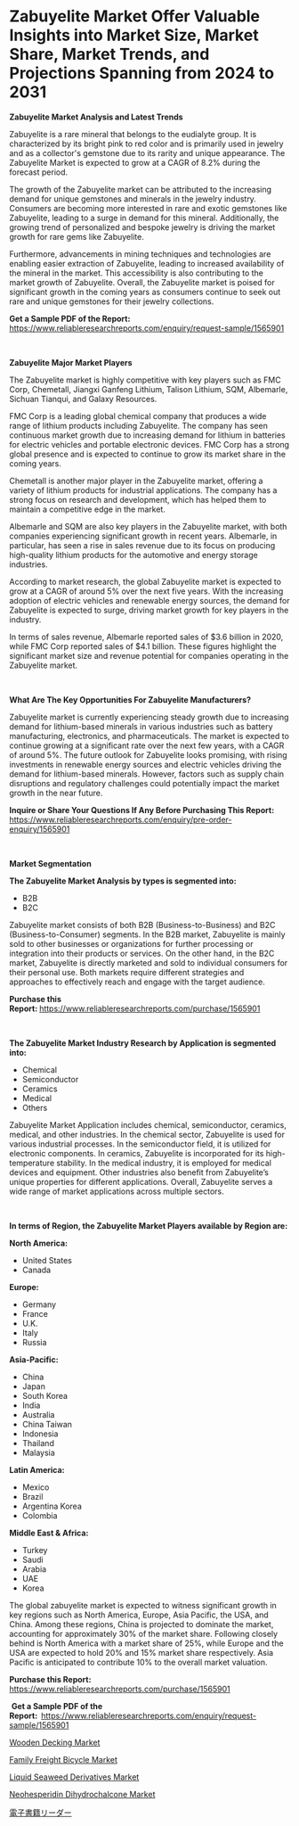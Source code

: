 <p><h1>Zabuyelite Market Offer Valuable Insights into Market Size, Market Share, Market Trends, and Projections Spanning from 2024 to 2031</h1></p><p><strong>Zabuyelite Market Analysis and Latest Trends</strong></p>
<p><p>Zabuyelite is a rare mineral that belongs to the eudialyte group. It is characterized by its bright pink to red color and is primarily used in jewelry and as a collector's gemstone due to its rarity and unique appearance. The Zabuyelite Market is expected to grow at a CAGR of 8.2% during the forecast period.</p><p>The growth of the Zabuyelite market can be attributed to the increasing demand for unique gemstones and minerals in the jewelry industry. Consumers are becoming more interested in rare and exotic gemstones like Zabuyelite, leading to a surge in demand for this mineral. Additionally, the growing trend of personalized and bespoke jewelry is driving the market growth for rare gems like Zabuyelite.</p><p>Furthermore, advancements in mining techniques and technologies are enabling easier extraction of Zabuyelite, leading to increased availability of the mineral in the market. This accessibility is also contributing to the market growth of Zabuyelite. Overall, the Zabuyelite market is poised for significant growth in the coming years as consumers continue to seek out rare and unique gemstones for their jewelry collections.</p></p>
<p><strong>Get a Sample PDF of the Report:&nbsp;</strong> <a href="https://www.reliableresearchreports.com/enquiry/request-sample/1565901">https://www.reliableresearchreports.com/enquiry/request-sample/1565901</a></p>
<p>&nbsp;</p>
<p><strong>Zabuyelite Major Market Players</strong></p>
<p><p>The Zabuyelite market is highly competitive with key players such as FMC Corp, Chemetall, Jiangxi Ganfeng Lithium, Talison Lithium, SQM, Albemarle, Sichuan Tianqui, and Galaxy Resources. </p><p>FMC Corp is a leading global chemical company that produces a wide range of lithium products including Zabuyelite. The company has seen continuous market growth due to increasing demand for lithium in batteries for electric vehicles and portable electronic devices. FMC Corp has a strong global presence and is expected to continue to grow its market share in the coming years.</p><p>Chemetall is another major player in the Zabuyelite market, offering a variety of lithium products for industrial applications. The company has a strong focus on research and development, which has helped them to maintain a competitive edge in the market.</p><p>Albemarle and SQM are also key players in the Zabuyelite market, with both companies experiencing significant growth in recent years. Albemarle, in particular, has seen a rise in sales revenue due to its focus on producing high-quality lithium products for the automotive and energy storage industries.</p><p>According to market research, the global Zabuyelite market is expected to grow at a CAGR of around 5% over the next five years. With the increasing adoption of electric vehicles and renewable energy sources, the demand for Zabuyelite is expected to surge, driving market growth for key players in the industry.</p><p>In terms of sales revenue, Albemarle reported sales of $3.6 billion in 2020, while FMC Corp reported sales of $4.1 billion. These figures highlight the significant market size and revenue potential for companies operating in the Zabuyelite market.</p></p>
<p>&nbsp;</p>
<p><strong>What Are The Key Opportunities For Zabuyelite Manufacturers?</strong></p>
<p><p>Zabuyelite market is currently experiencing steady growth due to increasing demand for lithium-based minerals in various industries such as battery manufacturing, electronics, and pharmaceuticals. The market is expected to continue growing at a significant rate over the next few years, with a CAGR of around 5%. The future outlook for Zabuyelite looks promising, with rising investments in renewable energy sources and electric vehicles driving the demand for lithium-based minerals. However, factors such as supply chain disruptions and regulatory challenges could potentially impact the market growth in the near future.</p></p>
<p><strong>Inquire or Share Your Questions If Any Before Purchasing This Report:</strong> <a href="https://www.reliableresearchreports.com/enquiry/pre-order-enquiry/1565901">https://www.reliableresearchreports.com/enquiry/pre-order-enquiry/1565901</a></p>
<p>&nbsp;</p>
<p><strong>Market Segmentation</strong></p>
<p><strong>The Zabuyelite Market Analysis by types is segmented into:</strong></p>
<p><ul><li>B2B</li><li>B2C</li></ul></p>
<p><p>Zabuyelite market consists of both B2B (Business-to-Business) and B2C (Business-to-Consumer) segments. In the B2B market, Zabuyelite is mainly sold to other businesses or organizations for further processing or integration into their products or services. On the other hand, in the B2C market, Zabuyelite is directly marketed and sold to individual consumers for their personal use. Both markets require different strategies and approaches to effectively reach and engage with the target audience.</p></p>
<p><strong>Purchase this Report:&nbsp;</strong><a href="https://www.reliableresearchreports.com/purchase/1565901">https://www.reliableresearchreports.com/purchase/1565901</a></p>
<p>&nbsp;</p>
<p><strong>The Zabuyelite Market Industry Research by Application is segmented into:</strong></p>
<p><ul><li>Chemical</li><li>Semiconductor</li><li>Ceramics</li><li>Medical</li><li>Others</li></ul></p>
<p><p>Zabuyelite Market Application includes chemical, semiconductor, ceramics, medical, and other industries. In the chemical sector, Zabuyelite is used for various industrial processes. In the semiconductor field, it is utilized for electronic components. In ceramics, Zabuyelite is incorporated for its high-temperature stability. In the medical industry, it is employed for medical devices and equipment. Other industries also benefit from Zabuyelite’s unique properties for different applications. Overall, Zabuyelite serves a wide range of market applications across multiple sectors.</p></p>
<p>&nbsp;</p>
<p><strong>In terms of Region, the Zabuyelite Market Players available by Region are:</strong></p>
<p>
    <p> <strong> North America: </strong>
        <ul>
            <li>United States</li>
            <li>Canada</li>
        </ul>
        </p> 
    <p> <strong> Europe: </strong>
        <ul>
            <li>Germany</li>
            <li>France</li>
            <li>U.K.</li>
            <li>Italy</li>
            <li>Russia</li>
        </ul>
        </p> 
    <p> <strong> Asia-Pacific: </strong>
        <ul>
            <li>China</li>
            <li>Japan</li>
            <li>South Korea</li>
            <li>India</li>
            <li>Australia</li>
            <li>China Taiwan</li>
            <li>Indonesia</li>
            <li>Thailand</li>
            <li>Malaysia</li>
        </ul>
        </p> 
    <p> <strong> Latin America: </strong>
        <ul>
            <li>Mexico</li>
            <li>Brazil</li>
            <li>Argentina Korea</li>
            <li>Colombia</li>
        </ul>
        </p> 
    <p> <strong> Middle East & Africa: </strong>
        <ul>
            <li>Turkey</li>
            <li>Saudi</li>
            <li>Arabia</li>
            <li>UAE</li>
            <li>Korea</li>
        </ul>
    </p>
    </p>
<p><p>The global zabuyelite market is expected to witness significant growth in key regions such as North America, Europe, Asia Pacific, the USA, and China. Among these regions, China is projected to dominate the market, accounting for approximately 30% of the market share. Following closely behind is North America with a market share of 25%, while Europe and the USA are expected to hold 20% and 15% market share respectively. Asia Pacific is anticipated to contribute 10% to the overall market valuation.</p></p>
<p><strong>Purchase this Report: </strong><a href="https://www.reliableresearchreports.com/purchase/1565901">https://www.reliableresearchreports.com/purchase/1565901</a></p>
<p>&nbsp;<strong>Get a Sample PDF of the Report:&nbsp;&nbsp;</strong><a href="https://www.reliableresearchreports.com/enquiry/request-sample/1565901">https://www.reliableresearchreports.com/enquiry/request-sample/1565901</a></p>
<p><strong></strong></p>
<p><p><a href="https://github.com/Chiragrp22/Market-Research-Report-List-3/blob/main/wooden-decking-market.md">Wooden Decking Market</a></p><p><a href="https://forested-sushi-9b0.notion.site/Family-Freight-Bicycle-Market-Analysis-and-Market-Size-Global-Industry-Overview-Market-Segmentatio-49bde0695d0245a88d7d84b62d211e60">Family Freight Bicycle Market</a></p><p><a href="https://view.publitas.com/reportprime-1/liquid-seaweed-derivatives-market-size-global-industry-overview-market-segmentation-and-forecast-2023-to-2030/">Liquid Seaweed Derivatives Market</a></p><p><a href="https://github.com/derrinmiltonellis35gcl/Market-Research-Report-List-1/blob/main/neohesperidin-dihydrochalcone-market.md">Neohesperidin Dihydrochalcone Market</a></p><p><a href="https://github.com/hwbcz413288296/Market-Research-Report-List-1/blob/main/3871401190334.md">電子書籍リーダー</a></p></p>